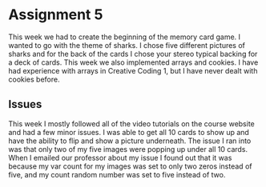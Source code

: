 # Assignment 5
This week we had to create the beginning of the memory card game. I wanted to go with the theme of sharks. I chose five different pictures of sharks and for the back of the cards I chose your stereo typical backing for a deck of cards. This week we also implemented arrays and cookies. I have had experience with arrays in Creative Coding 1, but I have never dealt with cookies before.

## Issues
This week I mostly followed all of the video tutorials on the course website and had a few minor issues. I was able to get all 10 cards to show up and have the ability to flip and show a picture underneath. The issue I ran into was that only two of my five images were popping up under all 10 cards. When I emailed our professor about my issue I found out that it was because my var count for my images was set to only two zeros instead of five, and my count random number was set to five instead of two.  
